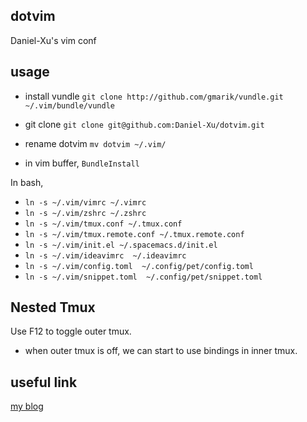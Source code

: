 ## dotvim ##

Daniel-Xu's vim conf

## usage ##

* install vundle
`git clone http://github.com/gmarik/vundle.git ~/.vim/bundle/vundle`

* git clone
`git clone git@github.com:Daniel-Xu/dotvim.git`

* rename dotvim
`mv dotvim ~/.vim/`

* in vim buffer, `BundleInstall`

In bash,

* `ln -s ~/.vim/vimrc ~/.vimrc`
* `ln -s ~/.vim/zshrc ~/.zshrc`
* `ln -s ~/.vim/tmux.conf ~/.tmux.conf`
* `ln -s ~/.vim/tmux.remote.conf ~/.tmux.remote.conf`
* `ln -s ~/.vim/init.el ~/.spacemacs.d/init.el`
* `ln -s ~/.vim/ideavimrc  ~/.ideavimrc`
* `ln -s ~/.vim/config.toml  ~/.config/pet/config.toml`
* `ln -s ~/.vim/snippet.toml  ~/.config/pet/snippet.toml`

## Nested Tmux

Use F12 to toggle outer tmux.

* when outer tmux is off, we can start to use bindings in inner tmux.

## useful link ##

[my blog](http://daniel-xu.github.com/blog/2013/03/04/vim-plugin/)
